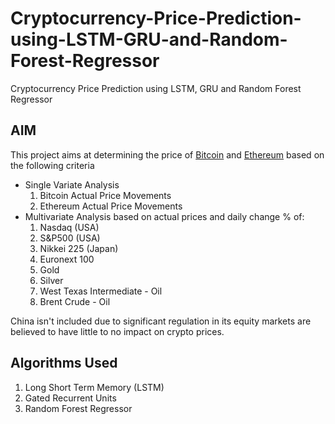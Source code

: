 # Cryptocurrency-Price-Prediction-using-LSTM-GRU-and-Random-Forest-Regressor
Cryptocurrency Price Prediction using LSTM, GRU and Random Forest Regressor<br>

## AIM<br>
This project aims at determining the price of <u>Bitcoin</u> and <u>Ethereum</u> based on the following criteria<br>
<ul>
  <li> Single Variate Analysis
    <ol>
      <li> Bitcoin Actual Price Movements </li>
      <li> Ethereum Actual Price Movements </li> </ol></li>
  <li> Multivariate Analysis based on actual prices and daily change % of:
    <ol>
      <li> Nasdaq (USA)</li>
      <li> S&P500 (USA)</li>
      <li>Nikkei 225 (Japan)</li>
      <li>Euronext 100</li>
      <li>Gold</li>
      <li>Silver</li>
      <li>West Texas Intermediate - Oil</li>
      <li>Brent Crude - Oil</li></ol></li></ul>
China isn't included due to significant regulation in its equity markets are believed to have little to no impact on crypto prices. <br>

## Algorithms Used
<ol>
  <li> Long Short Term Memory (LSTM)</li>
  <li> Gated Recurrent Units </li>
  <li> Random Forest Regressor</li</ol>
      
